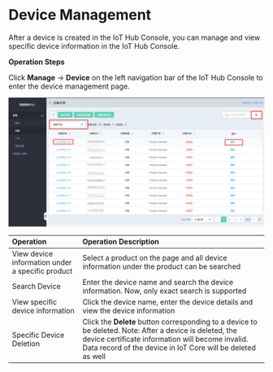 # Device Management

After a device is created in the IoT Hub Console, you can manage and view specific device information in the IoT Hub Console.

**Operation Steps**

Click **Manage** -> **Device** on the left navigation bar of the IoT Hub Console to enter the device management page.

![查看设备](../../../../../image/IoT/IoT-Hub/ViewDevices.png)

| Operation                  | Operation Description                 |
| :------------------- | :------------------- |
|View device information under a specific product  | Select a product on the page and all device information under the product can be searched|
|Search Device  | Enter the device name and search the device information. Now, only exact search is supported |
|View specific device information  | Click the device name, enter the device details and view the device information |
|Specific Device Deletion  | Click the **Delete** button corresponding to a device to be deleted. Note: After a device is deleted, the device certificate information will become invalid. Data record of the device in IoT Core will be deleted as well|
